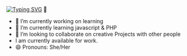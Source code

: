
 [![Typing SVG](https://readme-typing-svg.demolab.com/?lines=HI+EVERYONE;Second+line+of+text)](https://git.io/typing-svg) 👋



- 🔭 I’m currently working on learning 
- 🌱 I’m currently learning javascript & PHP
- 👯 I’m looking to collaborate on creative Projects with other people
- I am currently available for work.
- 😄 Pronouns: She/Her




